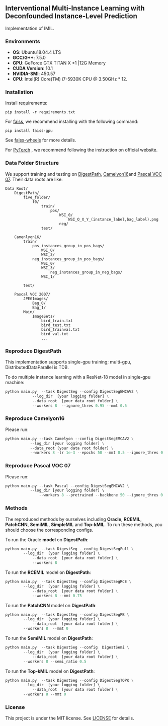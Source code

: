 ## Interventional Multi-Instance Learning with Deconfounded Instance-Level Prediction

Implementation of IMIL.

### Environments

- **OS**: Ubuntu18.04.4 LTS
- **GCC/G++**: 7.5.0
- **GPU**: GeForce GTX TITAN X *1 |12G Memory
- **CUDA Version**: 10.1
- **NVIDIA-SMI**: 450.57
- **CPU**: Intel(R) Core(TM) i7-5930K CPU @ 3.50GHz * 12.

### Installation

Install requirements:
```
pip install -r requirements.txt
```

For [faiss](https://github.com/facebookresearch/faiss), we recommend installing with the following command:

```
pip install faiss-gpu
```

See [faiss-wheels](https://github.com/kyamagu/faiss-wheels) for more details.

For [PyTorch](https://pytorch.org/) , we recommend following the instruction on official website.

### Data Folder Structure

We support training and testing on [DigestPath](https://digestpath2019.grand-challenge.org/), [Camelyon16](https://camelyon16.grand-challenge.org/)and [Pascal VOC 07](http://host.robots.ox.ac.uk/pascal/VOC/voc2007/). Their data roots are like:

```
Data Root/
	DigestPath/
		five_folder/
			f0/
				train/
					pos/
						WSI_0/
							WSI_O_X_Y_(instance_label,bag_label).png
				        neg/
				test/
            	
	Camenlyon16/
		train/
			pos_instances_group_in_pos_bags/
				WSI_0/
				WSI_3/
   		 	neg_instances_group_in_pos_bags/
				WSI_0/
				WSI_3/
            		neg_instances_group_in_neg_bags/
				WSI_1/
                
		test/
		
	Pascal VOC 2007/
		JPEGImages/
		    Bag_0/
		    Bag_1/
		Main/
			ImageSets/
				bird_train.txt
				bird_test.txt
				bird_trainval.txt
				bird_val.txt
				...
```

### Reproduce DigestPath

This implementation supports single-gpu training; multi-gpu, DistributedDataParallel is  TDB.

To do multiple instance learning with a ResNet-18 model  in single-gpu machine:
```python
python main.py  --task DigestSeg --config DigestSegEMCAV2 \
	        --log_dir  [your logging folder] \
	        --data_root  [your data root folder] \
	        --workers 8  --ignore_thres 0.95 --mmt 0.5 
```
### Reproduce Camelyon16

Please run:

```python
python main.py --task Camelyon --config DigestSegEMCAV2 \
	       --log_dir [your logging folder] \
	       --data_root [your data root folder] \
	       --workers 8 -lr 1e-3 --epochs 50 --mmt 0.5 --ignore_thres 0.95 
```

### Reproduce Pascal VOC 07

Please run:

```python
python main.py --task Pascal --config DigestSegEMCAV2 \
	       --log_dir [your logging folder] \ 
               --workers 8 --pretrained --backbone 50 --ignore_thres 0.95 --mmt 0.5
```




### Methods

The reproduced methods by ourselves including **Oracle**, **RCEMIL**, **PatchCNN**, **SemiMIL**, **SimpleMIL** and **Top-kMIL**. To run these methods, you should choose the corresponding configs.

To run the Oracle **model** on **DigestPath**:

```python
python main.py  --task DigestSeg --config DigestSegFull \
		--log_dir  [your logging folder] \  
	        --data_root  [your data root folder] \
	        --workers 8 
```

To  run the **RCEMIL** model on **DigestPath**:

```python
python main.py  --task DigestSeg --config DigestSegRCE \
		--log_dir  [your logging folder] \  
	        --data_root  [your data root folder] \
	        --workers 8 --mmt 0.75 
```

To  run the **PatchCNN** model on **DigestPath**:

```python
python main.py  --task DigestSeg --config DigestSegPB \
		--log_dir  [your logging folder] \  
	        --data_root  [your data root folder] \
		--workers 8  --mmt 0 
```

To  run the **SemiMIL** model on **DigestPath**:

```python
python main.py  --task DigestSeg --config  DigestSemi \
		--log_dir  [your logging folder] \  
	        --data_root  [your data root folder] \
		--workers 8 --semi_ratio 0.5
```

To  run the **Top-kMIL** model on **DigestPath**:

```python
python main.py  --task DigestSeg --config DigestSegTOPK \
		--log_dir  [your logging folder] \  
	        --data_root  [your data root folder] \
		--workers 8 --mmt 0 
```




### License

This project is under the MIT license. See [LICENSE](LICENSE) for details.



